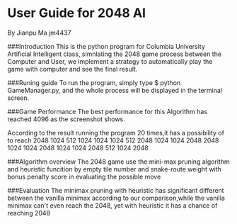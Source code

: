 # User Guide for 2048 AI
By Jianpu Ma jm4437

###Introduction 
This is the python program for Columbia University Artificial Intelligent class, simnlating the 2048 game process between the Computer
and User, we implement a strategy to automatically play the game with computer and see the final result.

###Runing guide
To run the program, simply type $ python GameManager.py, and the whole process will be displayed in the terminal screen.

###Game Performance
The best performance for this Algorithm has reached 4096 as the screenshot shows.


According to the result running the program 20 times,it has a possibility of to reach 2048
1024
512
1024
1024
1024
512
2048
1024
1024
2048
2048
1024
1024
2048
1024
1024
2048
512
1024
2048


###Algorithm overview
The 2048 game use the mini-max pruning algorithm and heuristic funcition by empty tile number and snake-route weight with bonus penalty score in evaluating the possible move

###Evaluation 
The minimax pruning with heuristic has significant different between the vanilla minimax according to our comparison,while the vanilla minimax can't even reach the 2048, yet with heuristic it has a chance of reaching 2048







